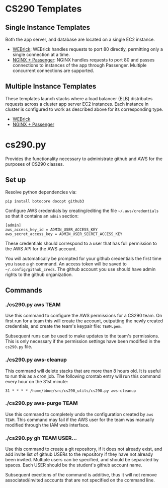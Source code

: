 # CS290 Templates

## Single Instance Templates

Both the app server, and database are located on a single EC2 instance.

* [WEBrick](https://s3-us-west-2.amazonaws.com/cf-templates-11antn0uuzgzy-us-west-2/2014309GkK-SingleWEBrick.json):
  WEBrick handles requests to port 80 directly, permitting only a single
  connection at a time.
* [NGINX +
  Passenger](https://s3-us-west-2.amazonaws.com/cf-templates-11antn0uuzgzy-us-west-2/2014309JcF-SingleNGINXPassenger.json):
  NGINX handles requests to port 80 and passes connections to instances of the
  app through Passenger. Multiple concurrent connections are supported.


## Multiple Instance Templates

These templates launch stacks where a load balancer (ELB) distributes requests
across a cluster app server EC2 instances. Each instance in cluster is
configured to work as described above for its corresponding type.

* [WEBrick](https://s3-us-west-2.amazonaws.com/cf-templates-11antn0uuzgzy-us-west-2/2014309bSR-CS290LoadBalanced.template)
* [NGINX + Passenger](https://s3-us-west-2.amazonaws.com/cf-templates-11antn0uuzgzy-us-west-2/2014309sRM-LoadBalancedWEBrick.json)


# cs290.py

Provides the functionality necessary to administrate github and AWS for the
purposes of CS290 classes.

## Set up

Resolve python dependencies via:

    pip install botocore docopt github3

Configure AWS credentials by creating/editing the file `~/.aws/credentials` so
that it contains an `admin` section:

    [admin]
    aws_access_key_id = ADMIN_USER_ACCESS_KEY
    aws_secret_access_key = ADMIN_USER_SECRET_ACCESS_KEY

These credentials should correspond to a user that has full permission to the
AWS API for the AWS account.

You will automatically be prompted for your github credentials the first time
you issue a `gh` command. An access token will be saved to
`~/.config/github_creds`. The github account you use should have admin rights
to the github organization.

## Commands

### ./cs290.py aws TEAM

Use this command to configure the AWS permissions for a CS290 team. On first
run for a team this will create the account, outputting the newly created
credentials, and create the team's keypair file: `TEAM.pem`.

Subsequent runs can be used to make updates to the team's permissions. This is
only necessary if the permission settings have been modified in the `cs290.py`
file.

### ./cs290.py aws-cleanup

This command will delete stacks that are more than 8 hours old. It is useful to
run this as a cron job. The following crontab entry will run this command every
hour on the 31st minute:

    31 * * * * /home/bboe/src/cs290_utils/cs290.py aws-cleanup

### ./cs290.py aws-purge TEAM

Use this command to completely undo the configuration created by `aws
TEAM`. This command may fail if the AWS user for the team was manually modified
through the IAM web interface.

### ./cs290.py gh TEAM USER...

Use this command to create a git repository, if it does not already exist, and
add invite list of github USERs to the repository if they have not already been
invited. Multiple users can be specified, and should be separated by
spaces. Each USER should be the student's github account name.

Subsequent exections of the command is additive, thus it will not remove
associated/invited accounts that are not specified on the command line.
